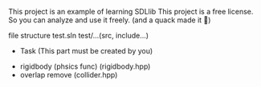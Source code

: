 ﻿This project is an example of learning SDLlib
This project is a free license.
So you can analyze and use it freely.
(and a quack made it 👀)

file structure
test.sln
test/...(src, include...)


* Task (This part must be created by you)
- rigidbody (phsics func) (rigidbody.hpp)
- overlap remove (collider.hpp)

